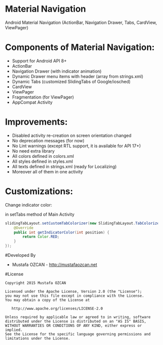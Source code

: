 # Material Navigation
Android Material Navigation (ActionBar, Navigation Drawer, Tabs, CardView, ViewPager)


# Components of Material Navigation:
- Support for Android API 8+
- ActionBar
- Navigation Drawer (with indicator animation)
- Dynamic Drawer menu items with header (array from strings.xml)
- Dynamic Tabs (customized SlidingTabs of Google/iosched)
- CardView
- ViewPager
- Fragmentation (for ViewPager)
- AppCompat Activity


# Improvements:
- Disabled activity re-creation on screen orientation changed
- No deprecation messages (for now)
- No Lint warnings (except RTL support, it is available for API 17+)
- No need extra library
- All colors defined in colors.xml
- All styles defined in styles.xml
- All texts defined in strings.xml (ready for Localizing)
- Moreover all of them in one activity


# Customizations:
Change indicator color:

in setTabs method of Main Activity

``` java
slidingTabLayout.setCustomTabColorizer(new SlidingTabLayout.TabColorizer() {
	@Override
	public int getIndicatorColor(int position) {
		return Color.RED;
	}
});
```


#Developed By

* Mustafa OZCAN - http://mustafaozcan.net


#License

    Copyright 2015 Mustafa OZCAN

    Licensed under the Apache License, Version 2.0 (the "License");
    you may not use this file except in compliance with the License.
    You may obtain a copy of the License at

       http://www.apache.org/licenses/LICENSE-2.0

    Unless required by applicable law or agreed to in writing, software
    distributed under the License is distributed on an "AS IS" BASIS,
    WITHOUT WARRANTIES OR CONDITIONS OF ANY KIND, either express or implied.
    See the License for the specific language governing permissions and
    limitations under the License.

